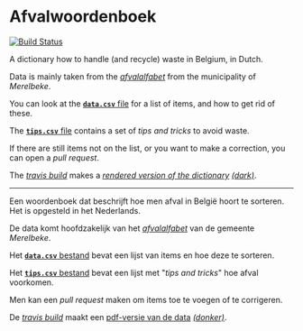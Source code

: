 # Afvalwoordenboek

[![Build Status](https://travis-ci.com/hapytex/afvalwoordenboek.svg?branch=master)](https://travis-ci.com/hapytex/afvalwoordenboek)

A dictionary how to handle (and recycle) waste in Belgium, in Dutch.

Data is mainly taken from the [*afvalalfabet*](https://www.merelbeke.be/sites/default/files/bijlage/Afvalalfabet.pdf) from the municipality of *Merelbeke*.

You can look at the [**`data.csv`** file](data/data.csv) for a list of
items, and how to get rid of these.

The [**`tips.csv`** file](data/tips.csv) contains a set of *tips and tricks* to avoid
waste.

If there are still items not on the list, or you want to make a correction, you
can open a *pull request*.

The [*travis build*](travis-ci.com/github/hapytex/afvalwoordenboek) makes a [*rendered version of the dictionary*](https://hapytex.github.io/afvalwoordenboek/afvalwoordenboek_light.pdf) [*(dark)*](https://hapytex.github.io/afvalwoordenboek/afvalwoordenboek_dark.pdf).

---

Een woordenboek dat beschrijft hoe men afval in België hoort te sorteren. Het is
opgesteld in het Nederlands.

De data komt hoofdzakelijk van het [*afvalalfabet*](https://www.merelbeke.be/sites/default/files/bijlage/Afvalalfabet.pdf) van de gemeente *Merelbeke*.

Het [**`data.csv`** bestand](data/data.csv) bevat een lijst van items en hoe
deze te sorteren.

Het [**`tips.csv`** bestand](data/tips.csv) bevat een lijst met "*tips and
tricks*" hoe afval voorkomen.

Men kan een *pull request* maken om items toe te voegen of te corrigeren.

De [*travis build*](travis-ci.com/github/hapytex/afvalwoordenboek) maakt een [pdf-versie van de data](https://hapytex.github.io/afvalwoordenboek/afvalwoordenboek_light.pdf) [*(donker)*](https://hapytex.github.io/afvalwoordenboek/afvalwoordenboek_dark.pdf).
